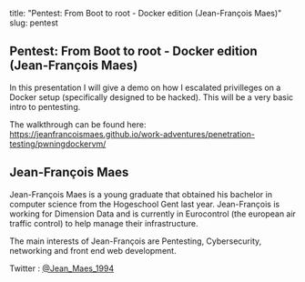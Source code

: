 title: "Pentest: From Boot to root - Docker edition (Jean-François Maes)"
slug: pentest

## Pentest: From Boot to root - Docker edition (Jean-François Maes) ##

In this presentation I will give a demo on how I escalated privilleges on a Docker setup (specifically designed to be hacked).
This will be a very basic intro to pentesting.

The walkthrough can be found here: https://jeanfrancoismaes.github.io/work-adventures/penetration-testing/pwningdockervm/

## Jean-François Maes ##

Jean-François Maes is a young graduate that obtained his bachelor in computer science from the Hogeschool Gent last year.
Jean-François is working for Dimension Data and is currently in Eurocontrol (the european air traffic control) to help manage their infrastructure.

The main interests of Jean-François are Pentesting, Cybersecurity, networking and front end web development.

Twitter : [@Jean_Maes_1994](https://twitter.com/Jean_Maes_1994)

